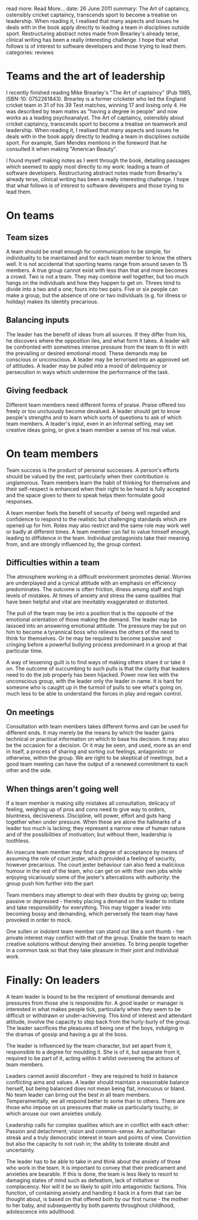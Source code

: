 read more: Read More...
date: 26 June 2011
summary: The Art of captaincy, ostensibly cricket captaincy, transcends sport to become a treatise on leadership. When reading it, I realised that many aspects and issues he deals with in the book apply directly to leading a team in disciplines outside sport. Restructuring abstract notes made from Brearley's already terse, clinical writing has been a really interesting challenge. I hope that what follows is of interest to software developers and those trying to lead them.
categories: reviews

# Teams and the art of leadership

I recently finished reading Mike Brearley's "The Art of captaincy" (Pub 1985, ISBN-10: 0752261843). Brearley is a former cricketer who led the England cricket team in 31 of his 39 Test matches, winning 17 and losing only 4. He was described by team mates as "having a degree in people" and now works as a leading psychoanalyst. The Art of captaincy, ostensibly about cricket captaincy, transcends sport to become a treatise on teamwork and leadership. When reading it, I realised that many aspects and issues he deals with in the book apply directly to leading a team in disciplines outside sport. For example, Sam Mendes mentions in the foreword that he consulted it when making "American Beauty".

I found myself making notes as I went through the book, detailing passages which seemed to apply most directly to my work: leading a team of software developers. Restructuring abstract notes made from Brearley's already terse, clinical writing has been a really interesting challenge. I hope that what follows is of interest to software developers and those trying to lead them.

# On teams

## Team sizes

A team should be small enough for communication to be simple, for individuality to be maintained and for each team member to know the others well. It is not accidental that sporting teams range from around seven to 15 members. A true group cannot exist with less than that and more becomes a crowd. Two is not a team. They may combine well together, but too much hangs on the individuals and how they happen to get on. Threes tend to divide into a two and a one; fours into two pairs. Five or six people can make a group, but the absence of one or two individuals (e.g. for illness or holiday) makes its identity precarious.

## Balancing inputs

The leader has the benefit of ideas from all sources. If they differ from his, he discovers where the opposition lies, and what form it takes. A leader will be confronted with sometimes intense pressure from the team to fit in with the prevailing or desired emotional mood. These demands may be conscious or unconscious. A leader may be terrorised into an approved set of attitudes. A leader may be pulled into a mood of delinquency or persecution in ways which undermine the performance of the task.

## Giving feedback

Different team members need different forms of praise. Praise offered too freely or too unctuously become devalued. A leader should get to know people's strengths and to learn which sorts of questions to ask of which team members. A leader's input, even in an informal setting, may set creative ideas going, or give a team member a sense of his real value.

# On team members

Team success is the product of personal successes. A person's efforts should be valued by the rest, particularly when their contribution is unglamorous. Team members learn the habit of thinking for themselves and their self-respect is enhanced when their right to be heard is fully accepted and the space given to them to speak helps them formulate good responses.

A team member feels the benefit of security of being well regarded and confidence to respond to the realistic but challenging standards which are opened up for him. Roles may also restrict and the same role may work well or badly at different times. A team member can fail to value himself enough, leading to diffidence in the team. Individual protagonists take their meaning from, and are strongly influenced by, the group context.

## Difficulties within a team

The atmosphere working in a difficult environment promotes denial. Worries are underplayed and a cynical attitude with an emphasis on efficiency predominates. The outcome is often friction, illness among staff and high levels of mistakes. At times of anxiety and stress the same qualities that have been helpful and vital are inevitably exaggerated or distorted.

The pull of the team may be into a position that is the opposite of the emotional orientation of those making the demand. The leader may be lassoed into an answering emotional attitude. The pressure may be put on him to become a tyrannical boss who relieves the others of the need to think for themselves. Or he may be required to become passive and cringing before a powerful bullying process predominant in a group at that particular time.

A way of lessening guilt is to find ways of making others share it or take it on. The outcome of succumbing to such pulls is that the clarity that leaders need to do the job properly has been hijacked. Power now lies with the unconscious group, with the leader only the leader in name. It is hard for someone who is caught up in the turmoil of pulls to see what's going on, much less to be able to understand the forces in play and regain control.

## On meetings

Consultation with team members takes different forms and can be used for different ends. It may merely be the means by which the leader gains technical or practical information on which to base his decision. It may also be the occasion for a decision. Or it may be seen, and used, more as an end in itself, a process of sharing and sorting out feelings, antagonistic or otherwise, within the group. We are right to be skeptical of meetings, but a good team meeting can have the output of a renewed commitment to each other and the side.

## When things aren't going well

If a team member is making silly mistakes all consultation, delicacy of feeling, weighing up of pros and cons need to give way to orders, bluntness, decisiveness. Discipline, will power, effort and guts hang together when under pressure. When these are alone the hallmarks of a leader too much is lacking; they represent a narrow view of human nature and of the possibilities of motivation; but without them, leadership is toothless.

An insecure team member may find a degree of acceptance by means of assuming the role of court jester, which provided a feeling of security, however precarious. The court jester behaviour can also feed a malicious humour in the rest of the team, who can get on with their own jobs while enjoying vicariously some of the jester's altercations with authority: the group push him further into the part

Team members may attempt to deal with their doubts by giving up; being passive or depressed - thereby placing a demand on the leader to initiate and take responsibility for everything. This may trigger a leader into becoming bossy and demanding, which perversely the team may have provoked in order to mock. 

One sullen or indolent team member can stand out like a sort thumb - her private interest may conflict with that of the group. Enable the team to reach creative solutions without denying their anxieties. To bring people together in a common task so that they take pleasure in their joint and individual work.

# Finally: On leaders

A team leader is bound to be the recipient of emotional demands and pressures from those she is responsible for. A good leader or manager is interested in what makes people tick, particularly when they seem to be difficult or withdrawn or under-achieving. This kind of interest and attendant attitude, involve the capacity to step back from the hurly-burly of the group. The leader sacrifices the pleasures of being one of the boys, indulging in the dramas of gossip and having a go at the boss.

The leader is influenced by the team character, but set apart from it, responsible to a degree for moulding it. She is of it, but separate from it, required to be part of it, acting within it whilst overseeing the actions of team members.

Leaders cannot avoid discomfort - they are required to hold in balance conflicting aims and values. A leader should maintain a reasonable balance herself, but being balanced does not mean being flat, innocuous or bland. No team leader can bring out the best in all team members. Temperamentally, we all respond better to some than to others. There are those who impose on us pressures that make us particularly touchy, or which arouse our own anxieties unduly. 

Leadership calls for complex qualities which are in conflict with each other: Passion and detachment; vision and common-sense. An authoritarian streak and a truly democratic interest in team and points of view. Conviction but also the capacity to not rush in; the ability to tolerate doubt and uncertainty.

The leader has to be able to take in and think about the anxiety of those who work in the team. It is important to convey that their predicament and anxieties are bearable. If this is done, the team is less likely to resort to damaging states of mind such as defeatism, lack of initiative or complacency. Nor will it be so likely to split into antagonistic factions. This function, of containing anxiety and handing it back in a form that can be thought about, is based on that offered both by our first nurse - the mother to her baby, and subsequently by both parents throughout childhood, adolescence into adulthood.
